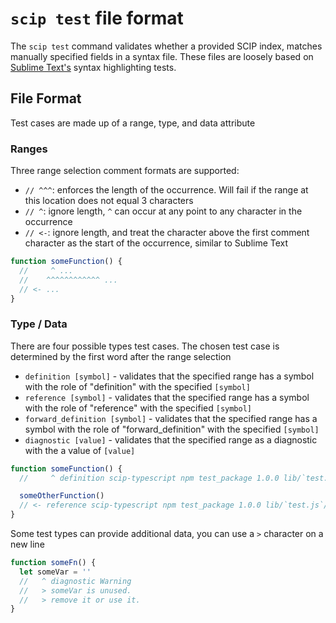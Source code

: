 # `scip test` file format

The `scip test` command validates whether a provided SCIP index, matches manually specified fields in a syntax file. These files are loosely based on [Sublime Text's](https://www.sublimetext.com/docs/syntax.html#testing) syntax highlighting tests.

## File Format

Test cases are made up of a range, type, and data attribute

### Ranges

Three range selection comment formats are supported:

- `// ^^^`: enforces the length of the occurrence. Will fail if the range at this location does not equal 3 characters
- `// ^`: ignore length, `^` can occur at any point to any character in the occurrence
- `// <-`: ignore length, and treat the character above the first comment character as the start of the occurrence, similar to Sublime Text

```js
function someFunction() {
  //     ^ ...
  //    ^^^^^^^^^^^^ ...
  // <- ...
}
```

### Type / Data

There are four possible types test cases. The chosen test case is determined by the first word after the range selection

- `definition [symbol]` - validates that the specified range has a symbol with the role of "definition" with the specified `[symbol]`
- `reference [symbol]` - validates that the specified range has a symbol with the role of "reference" with the specified `[symbol]`
- `forward_definition [symbol]` - validates that the specified range has a symbol with the role of "forward_definition" with the specified `[symbol]`
- `diagnostic [value]` - validates that the specified range as a diagnostic with the a value of `[value]`

```js
function someFunction() {
  //     ^ definition scip-typescript npm test_package 1.0.0 lib/`test.js`/someFunction().

  someOtherFunction()
  // <- reference scip-typescript npm test_package 1.0.0 lib/`test.js`/someOtherFunction().
}
```

Some test types can provide additional data, you can use a `>` character on a new line

```js
function someFn() {
  let someVar = ''
  //   ^ diagnostic Warning
  //   > someVar is unused.
  //   > remove it or use it.
}
```
